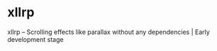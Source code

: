 xllrp
=====

xllrp – Scrolling effects like parallax without any dependencies | Early development stage
